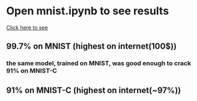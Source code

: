 # Open mnist.ipynb to see results
<a href="https://github.com/ShauryaManiTripathi/mnistTrained/blob/master/mnist.ipynb">Click here to see </a>


## 99.7% on MNIST (highest on internet(100$))
### the same model, trained on MNIST, was good enough to crack 91% on MNIST-C
## 91% on MNIST-C (highest on internet(~97%))
